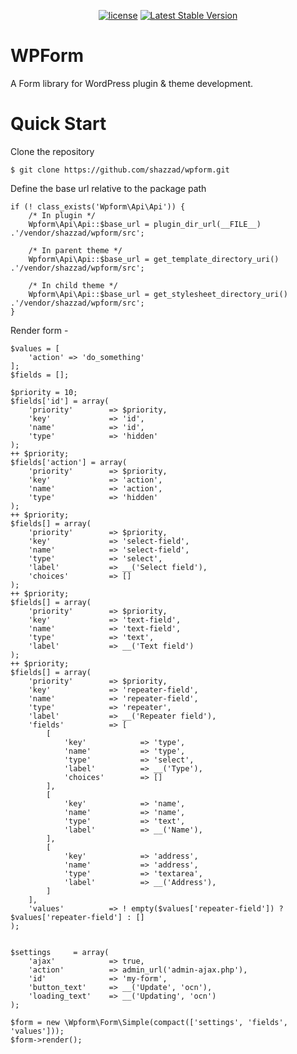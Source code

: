 <p align="center">
<a href="https://packagist.org/packages/shazzad/wpform"><img src="https://poser.pugx.org/shazzad/wpform/license" alt="license"></a> 
<a href="https://packagist.org/packages/shazzad/wpform"><img src="https://poser.pugx.org/shazzad/wpform/v/stable" alt="Latest Stable Version"></a>
</p>

# WPForm

A Form library for WordPress plugin & theme development.


# Quick Start

Clone the repository

```
$ git clone https://github.com/shazzad/wpform.git
```

Define the base url relative to the package path

```
if (! class_exists('Wpform\Api\Api')) {
    /* In plugin */
    Wpform\Api\Api::$base_url = plugin_dir_url(__FILE__) .'/vendor/shazzad/wpform/src';

    /* In parent theme */
    Wpform\Api\Api::$base_url = get_template_directory_uri() .'/vendor/shazzad/wpform/src';

    /* In child theme */
    Wpform\Api\Api::$base_url = get_stylesheet_directory_uri() .'/vendor/shazzad/wpform/src';
}
```

Render form -
```
$values = [
    'action' => 'do_something'
];
$fields = [];
    
$priority = 10;
$fields['id'] = array(
    'priority'        => $priority,
    'key'             => 'id',
    'name'            => 'id',
    'type'            => 'hidden'
);
++ $priority;
$fields['action'] = array(
    'priority'        => $priority,
    'key'             => 'action',
    'name'            => 'action',
    'type'            => 'hidden'
);
++ $priority;
$fields[] = array(
    'priority'        => $priority,
    'key'             => 'select-field',
    'name'            => 'select-field',
    'type'            => 'select',
    'label'           => __('Select field'),
    'choices'         => []
);
++ $priority;
$fields[] = array(
    'priority'        => $priority,
    'key'             => 'text-field',
    'name'            => 'text-field',
    'type'            => 'text',
    'label'           => __('Text field')
);
++ $priority;
$fields[] = array(
    'priority'        => $priority,
    'key'             => 'repeater-field',
    'name'            => 'repeater-field',
    'type'            => 'repeater',
    'label'           => __('Repeater field'),
    'fields'          => [
        [
            'key'            => 'type',
            'name'           => 'type',
            'type'           => 'select',
            'label'          => __('Type'),
            'choices'        => []
        ],
        [
            'key'            => 'name',
            'name'           => 'name',
            'type'           => 'text',
            'label'          => __('Name'),
        ],
        [
            'key'            => 'address',
            'name'           => 'address',
            'type'           => 'textarea',
            'label'          => __('Address'),
        ]
    ],
    'values'          => ! empty($values['repeater-field']) ? $values['repeater-field'] : []
);


$settings     = array(
    'ajax'            => true,
    'action'          => admin_url('admin-ajax.php'),
    'id'              => 'my-form',
    'button_text'     => __('Update', 'ocn'),
    'loading_text'    => __('Updating', 'ocn')
);

$form = new \Wpform\Form\Simple(compact(['settings', 'fields', 'values']));
$form->render();
```